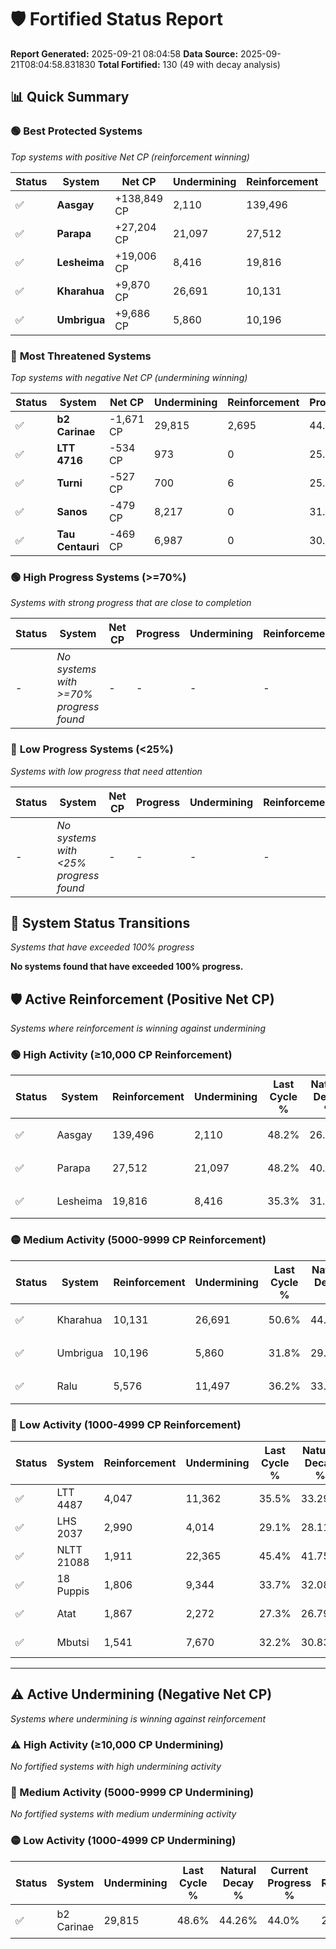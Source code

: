 # 🛡️ Fortified Status Report

**Report Generated:** 2025-09-21 08:04:58
**Data Source:** 2025-09-21T08:04:58.831830
**Total Fortified:** 130 (49 with decay analysis)

## 📊 Quick Summary

### 🟢 **Best Protected Systems**
*Top systems with positive Net CP (reinforcement winning)*

| Status | System | Net CP | Undermining | Reinforcement | Progress |
|--------|--------|--------|-------------|---------------|----------|
| ✅ | **Aasgay** | +138,849 CP | 2,110 | 139,496 | 47.9% |
| ✅ | **Parapa** | +27,204 CP | 21,097 | 27,512 | 45.0% |
| ✅ | **Lesheima** | +19,006 CP | 8,416 | 19,816 | 34.0% |
| ✅ | **Kharahua** | +9,870 CP | 26,691 | 10,131 | 46.5% |
| ✅ | **Umbrigua** | +9,686 CP | 5,860 | 10,196 | 30.9% |

### 🔴 **Most Threatened Systems**
*Top systems with negative Net CP (undermining winning)*

| Status | System | Net CP | Undermining | Reinforcement | Progress |
|--------|--------|--------|-------------|---------------|----------|
| ✅ | **b2 Carinae** | -1,671 CP | 29,815 | 2,695 | 44.0% |
| ✅ | **LTT 4716** | -534 CP | 973 | 0 | 25.7% |
| ✅ | **Turni** | -527 CP | 700 | 6 | 25.5% |
| ✅ | **Sanos** | -479 CP | 8,217 | 0 | 31.1% |
| ✅ | **Tau Centauri** | -469 CP | 6,987 | 0 | 30.2% |

### 🟢 **High Progress Systems (>=70%)**
*Systems with strong progress that are close to completion*

| Status | System | Net CP | Progress | Undermining | Reinforcement |
|--------|--------|--------|----------|-------------|---------------|
| - | *No systems with >=70% progress found* | - | - | - | - |

### 🔴 **Low Progress Systems (<25%)**
*Systems with low progress that need attention*

| Status | System | Net CP | Progress | Undermining | Reinforcement |
|--------|--------|--------|----------|-------------|---------------|
| - | *No systems with <25% progress found* | - | - | - | - |
## 🔄 System Status Transitions
*Systems that have exceeded 100% progress*

**No systems found that have exceeded 100% progress.**

## 🛡️ Active Reinforcement (Positive Net CP)
*Systems where reinforcement is winning against undermining*

### 🟢 High Activity (≥10,000 CP Reinforcement)

| Status | System | Reinforcement | Undermining | Last Cycle % | Natural Decay % | Current Progress % | Current CP | Net CP | Activity |
|--------|--------|---------------|-------------|--------------|-----------------|-------------------|------------|--------|----------|
| ✅ | Aasgay | 139,496 | 2,110 | 48.2% | 26.54% | 47.9% | 311,350 | +138,849 | 🟢 High Reinforcement |
| ✅ | Parapa | 27,512 | 21,097 | 48.2% | 40.81% | 45.0% | 292,500 | +27,204 | 🟢 High Reinforcement |
| ✅ | Lesheima | 19,816 | 8,416 | 35.3% | 31.08% | 34.0% | 221,000 | +19,006 | 🟢 High Reinforcement |

### 🟡 Medium Activity (5000-9999 CP Reinforcement)

| Status | System | Reinforcement | Undermining | Last Cycle % | Natural Decay % | Current Progress % | Current CP | Net CP | Activity |
|--------|--------|---------------|-------------|--------------|-----------------|-------------------|------------|--------|----------|
| ✅ | Kharahua | 10,131 | 26,691 | 50.6% | 44.98% | 46.5% | 302,250 | +9,870 | 🟡 Medium Reinforcement |
| ✅ | Umbrigua | 10,196 | 5,860 | 31.8% | 29.41% | 30.9% | 200,850 | +9,686 | 🟡 Medium Reinforcement |
| ✅ | Ralu | 5,576 | 11,497 | 36.2% | 33.61% | 34.4% | 223,599 | +5,118 | 🟡 Medium Reinforcement |

### 🔴 Low Activity (1000-4999 CP Reinforcement)

| Status | System | Reinforcement | Undermining | Last Cycle % | Natural Decay % | Current Progress % | Current CP | Net CP | Activity |
|--------|--------|---------------|-------------|--------------|-----------------|-------------------|------------|--------|----------|
| ✅ | LTT 4487 | 4,047 | 11,362 | 35.5% | 33.29% | 33.8% | 219,699 | +3,292 | 🔵 Low Reinforcement |
| ✅ | LHS 2037 | 2,990 | 4,014 | 29.1% | 28.11% | 28.5% | 185,249 | +2,561 | 🔵 Low Reinforcement |
| ✅ | NLTT 21088 | 1,911 | 22,365 | 45.4% | 41.75% | 42.0% | 273,000 | +1,605 | 🔵 Low Reinforcement |
| ✅ | 18 Puppis | 1,806 | 9,344 | 33.7% | 32.08% | 32.3% | 209,949 | +1,427 | 🔵 Low Reinforcement |
| ✅ | Atat | 1,867 | 2,272 | 27.3% | 26.79% | 27.0% | 175,500 | +1,393 | 🔵 Low Reinforcement |
| ✅ | Mbutsi | 1,541 | 7,670 | 32.2% | 30.83% | 31.0% | 201,500 | +1,137 | 🔵 Low Reinforcement |


---

## ⚠️ Active Undermining (Negative Net CP)
*Systems where undermining is winning against reinforcement*

### ⚠️ High Activity (≥10,000 CP Undermining)

*No fortified systems with high undermining activity*

### 🔶 Medium Activity (5000-9999 CP Undermining)

*No fortified systems with medium undermining activity*

### 🟡 Low Activity (1000-4999 CP Undermining)

| Status | System | Undermining | Last Cycle % | Natural Decay % | Current Progress % | Reinforcement | Current CP | Net CP | Activity |
|--------|--------|-------------|--------------|-----------------|-------------------|---------------|------------|--------|----------|
| ✅ | b2 Carinae | 29,815 | 48.6% | 44.26% | 44.0% | 2,695 | 286,000 | -1,671 | 🟡 Low Undermining |
